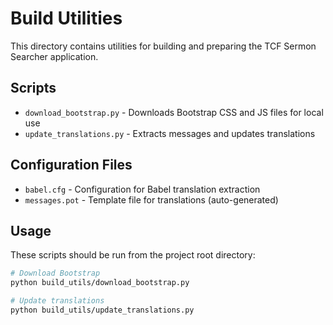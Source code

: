 # Build Utilities

This directory contains utilities for building and preparing the TCF Sermon Searcher application.

## Scripts

- `download_bootstrap.py` - Downloads Bootstrap CSS and JS files for local use
- `update_translations.py` - Extracts messages and updates translations

## Configuration Files

- `babel.cfg` - Configuration for Babel translation extraction
- `messages.pot` - Template file for translations (auto-generated)

## Usage

These scripts should be run from the project root directory:

```bash
# Download Bootstrap
python build_utils/download_bootstrap.py

# Update translations
python build_utils/update_translations.py
```